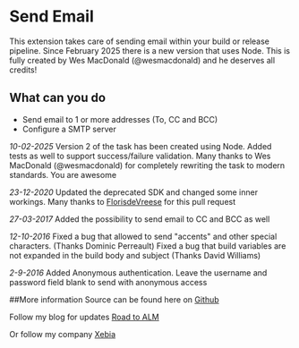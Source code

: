 # Send Email
This extension takes care of sending email within your build or release pipeline. Since February 2025 there is a new version that uses Node. This is fully created by Wes MacDonald (@wesmacdonald) and he deserves all credits!

## What can you do
* Send email to 1 or more addresses (To, CC and BCC)
* Configure a SMTP server 

*10-02-2025*
Version 2 of the task has been created using Node. Added tests as well to support success/failure validation.
Many thanks to Wes MacDonald (@wesmacdonald) for completely rewriting the task to modern standards. You are awesome

*23-12-2020*
Updated the deprecated SDK and changed some inner workings. Many thanks to [FlorisdeVreese](https://github.com/FlorisDevreese) for this pull request

*27-03-2017*
Added the possibility to send email to CC and BCC as well

*12-10-2016*
Fixed a bug that allowed to send "accents" and other special characters. (Thanks Dominic Perreault)
Fixed a bug that build variables are not expanded in the build body and subject (Thanks David Williams)


*2-9-2016*
Added Anonymous authentication. Leave the username and password field blank to send with anonymous access

##More information
Source can be found here on [Github](https://github.com/renevanosnabrugge/SendEmail-BuildTask)

Follow my blog for updates [Road to ALM](http://www.roadtoalm.com)

Or follow my company [Xebia](http://xebia.com)
